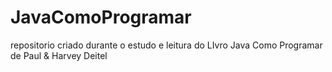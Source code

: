 # JavaComoProgramar
 repositorio criado durante o estudo e leitura do LIvro Java Como Programar  de Paul  & Harvey Deitel
